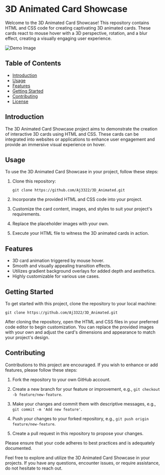 # 3D Animated Card Showcase

Welcome to the 3D Animated Card Showcase! This repository contains HTML and CSS code for creating captivating 3D animated cards. These cards react to mouse hover with a 3D perspective, rotation, and a blur effect, creating a visually engaging user experience.

![Demo Image](./imh/demo.gif)

## Table of Contents

- [Introduction](#introduction)
- [Usage](#usage)
- [Features](#features)
- [Getting Started](#getting-started)
- [Contributing](#contributing)
- [License](#license)

## Introduction

The 3D Animated Card Showcase project aims to demonstrate the creation of interactive 3D cards using HTML and CSS. These cards can be integrated into websites or applications to enhance user engagement and provide an immersive visual experience on hover.

## Usage

To use the 3D Animated Card Showcase in your project, follow these steps:

1. Clone this repository:
   ```shell
   git clone https://github.com/Aj3322/3D_Animated.git
   ```

2. Incorporate the provided HTML and CSS code into your project.

3. Customize the card content, images, and styles to suit your project's requirements.

4. Replace the placeholder images with your own.

5. Execute your HTML file to witness the 3D animated cards in action.

## Features

- 3D card animation triggered by mouse hover.
- Smooth and visually appealing transition effects.
- Utilizes gradient background overlays for added depth and aesthetics.
- Highly customizable for various use cases.

## Getting Started

To get started with this project, clone the repository to your local machine:

```shell
git clone https://github.com/Aj3322/3D_Animated.git
```

After cloning the repository, open the HTML and CSS files in your preferred code editor to begin customization. You can replace the provided images with your own and adjust the card's dimensions and appearance to match your project's design.

## Contributing

Contributions to this project are encouraged. If you wish to enhance or add features, please follow these steps:

1. Fork the repository to your own GitHub account.

2. Create a new branch for your feature or improvement, e.g., `git checkout -b feature/new-feature`.

3. Make your changes and commit them with descriptive messages, e.g., `git commit -m 'Add new feature'`.

4. Push your changes to your forked repository, e.g., `git push origin feature/new-feature`.

5. Create a pull request in this repository to propose your changes.

Please ensure that your code adheres to best practices and is adequately documented.


Feel free to explore and utilize the 3D Animated Card Showcase in your projects. If you have any questions, encounter issues, or require assistance, do not hesitate to reach out.
